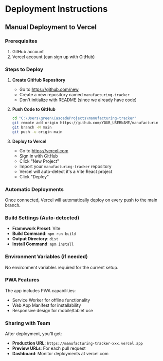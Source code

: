 # Deployment Instructions

## Manual Deployment to Vercel

### Prerequisites
1. GitHub account
2. Vercel account (can sign up with GitHub)

### Steps to Deploy

1. **Create GitHub Repository**
   - Go to https://github.com/new
   - Create a new repository named `manufacturing-tracker`
   - Don't initialize with README (since we already have code)

2. **Push Code to GitHub**
   ```bash
   cd "C:\Users\green\CascadeProjects\manufacturing-tracker"
   git remote add origin https://github.com/YOUR_USERNAME/manufacturing-tracker.git
   git branch -M main
   git push -u origin main
   ```

3. **Deploy to Vercel**
   - Go to https://vercel.com
   - Sign in with GitHub
   - Click "New Project"
   - Import your `manufacturing-tracker` repository
   - Vercel will auto-detect it's a Vite React project
   - Click "Deploy"

### Automatic Deployments
Once connected, Vercel will automatically deploy on every push to the main branch.

### Build Settings (Auto-detected)
- **Framework Preset**: Vite
- **Build Command**: `npm run build`
- **Output Directory**: `dist`
- **Install Command**: `npm install`

### Environment Variables (if needed)
No environment variables required for the current setup.

### PWA Features
The app includes PWA capabilities:
- Service Worker for offline functionality
- Web App Manifest for installability
- Responsive design for mobile/tablet use

### Sharing with Team
After deployment, you'll get:
- **Production URL**: `https://manufacturing-tracker-xxx.vercel.app`
- **Preview URLs**: For each pull request
- **Dashboard**: Monitor deployments at vercel.com